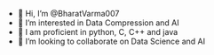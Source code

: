 - 👋 Hi, I’m @BharatVarma007
- 👀 I’m interested in Data Compression and AI
- 🌱 I am proficient in python, C, C++ and java
- 💞️ I’m looking to collaborate on Data Science and AI
  

<!---
BharatVarma007/BharatVarma007 is a ✨ special ✨ repository because its `README.md` (this file) appears on your GitHub profile.
You can click the Preview link to take a look at your changes.
--->
